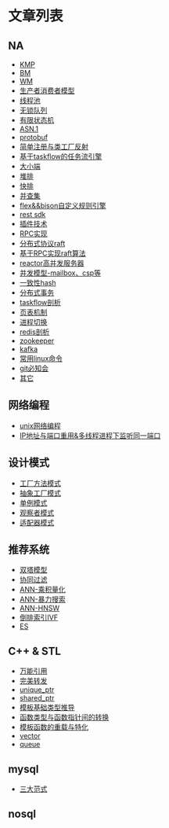 # 文章列表

## NA
- [KMP](./doc/KMP/KMP.md)
- [BM](./doc/BM/BM.md)
- [WM](./doc/WM/WM.md)
- [生产者消费者模型](./doc/producerConsumer/pC.md)
- [线程池](./doc/ThreadPool/threadPool.md)
- [无锁队列](./doc/LockFreeQueue/lockFreeQueue.md)
- [有限状态机](./doc/FSM/fsm.md)
- [ASN.1](./doc/asn.1/length.md)
- [protobuf](./doc/protobuf/protobuf.md)
- [简单注册与类工厂反射](./doc/classRegister/classRegister.md)
- [基于taskflow的任务流引擎](./doc/TaskFlow/engine.md)
- [大小端](./doc/endian/endian.md)
- [堆排](./doc/sort/heap.md)
- [快排](./doc/sort/quick.md)
- [并查集](./doc/bingchaji/bingchaji.md)
- [flex&&bison自定义规则引擎](./doc/flexbison/flexbison.md)
- [rest sdk](./doc/rest/rest.md)
- [插件技术](./doc/Plugin/plugin.md)
- [RPC实现](./doc/RPC/rpc.md)
- [分布式协议raft](./doc/raft/raft.md)
- [基于RPC实现raft算法](./doc/raft/raftimpl.md)
- [reactor高并发服务器](./doc/reactorServer/reactor.md)
- [并发模型-mailbox、csp等]()
- [一致性hash](./doc/conshash/conshash.md)
- [分布式事务](./doc/distrans/distrans.md)
- [taskflow剖析](./doc/TaskFlow/taskflow.md)
- [页表机制]()
- [进程切换]()
- [redis剖析]()
- [zookeeper]()
- [kafka]()
- [常用linux命令]()
- [git必知会]()
- [其它]()

## 网络编程
- [unix网络编程](./doc/netprogram/net.md)
- [IP地址与端口重用&多线程进程下监听同一端口](./doc/netprogram/reuse.md)

## 设计模式
- [工厂方法模式](./doc/FactoryMethod/factoryMethod.md)
- [抽象工厂模式](./doc/AbstractFactory/abstractFactory.md)
- [单例模式](./doc/Singleton/singleton.md)
- [观察者模式](./doc/Observer/observer.md)
- [适配器模式](./doc/Adapter/adapter.md)

## 推荐系统
- [双塔模型](./doc/doubletower/doubletower.md)
- [协同过滤](./doc/cf/cf.md)
- [ANN-乘积量化](./doc/ANN/chengji.md)
- [ANN-暴力搜索](./doc/ANN/baoli.md)
- [ANN-HNSW](./doc/ANN/hnsw.md)
- [倒排索引IVF](./doc/ANN/IVF.md)
- [ES](./doc/ES/ES.md)
    
## C++ & STL
- [万能引用](./doc/cpp/ref.md)
- [完美转发](/doc/cpp/forward.md)
- [unique_ptr](./doc/ptr/unique_ptr.md)
- [shared_ptr](./doc/ptr/shared_ptr.md)
- [模板基础类型推导](./doc/template/base.md)
- [函数类型与函数指针间的转换](./doc/template/func&funcptr.md)
- [模板函数的重载与特化](./doc/template/templateoverload.md)
- [vector]()
- [queue]()

## mysql
- [三大范式](./doc/mysql/fanshi.md)


## nosql



